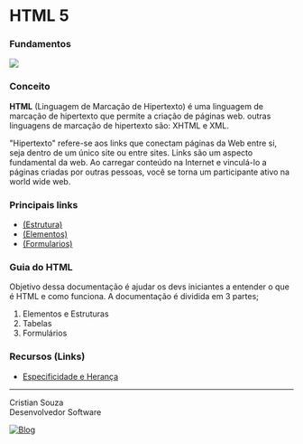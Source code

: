 # <h1>HTML 5

### Fundamentos

<div>
    <img align="center alt="html5" src="https://img.shields.io/badge/HTML5-E34F26?style=for-the-badge&logo=html5&logoColor=white">
</div>

### Conceito

<p>
    <b>HTML</b> (Linguagem de Marcação de Hipertexto) é uma linguagem de marcação de hipertexto que permite a criação de páginas web. outras linguagens de marcação de hipertexto são: XHTML e XML.
</p>

<p>
    "Hipertexto" refere-se aos links que conectam páginas da Web entre si, seja dentro de um único site ou entre sites. Links são um aspecto fundamental da web. Ao carregar conteúdo na Internet e vinculá-lo a páginas criadas por outras pessoas, você se torna um participante ativo na world wide web.
</p>

### Principais links

- [(Estrutura)](https://www.w3schools.com/html/html_basic.asp)
- [(Elementos)](https://developer.mozilla.org/pt-BR/docs/Web/HTML/Element)
- [(Formularios)](https://developer.mozilla.org/pt-BR/docs/Web/HTML/Element#formul%C3%A1rios)

### Guia do HTML

<p>
    Objetivo dessa documentação é ajudar os devs iniciantes a entender o que é HTML e como funciona. A documentação é dividida em 3 partes;
</p>

<ol>
    <li>Elementos e Estruturas</li>
    <li>Tabelas</li>
    <li>Formulários</li>
</ol>

### Recursos (Links)

- [Especificidade e Herança](https://developer.mozilla.org/pt-BR/docs/Learn/CSS/Building_blocks/Cascade_and_inheritance)
---

<p>Cristian Souza <br>
Desenvolvedor Software <br>

[![Blog](https://img.shields.io/badge/GitHub-100000?style=for-the-badge&logo=github&logoColor=white)](https://github.com/cmsoouza)
